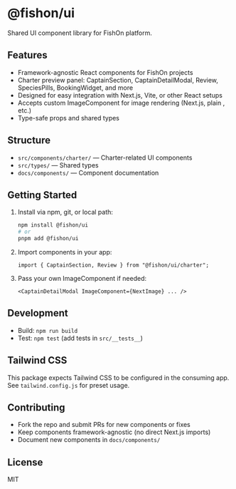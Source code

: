 # @fishon/ui

Shared UI component library for FishOn platform.

## Features

- Framework-agnostic React components for FishOn projects
- Charter preview panel: CaptainSection, CaptainDetailModal, Review, SpeciesPills, BookingWidget, and more
- Designed for easy integration with Next.js, Vite, or other React setups
- Accepts custom ImageComponent for image rendering (Next.js, plain <img>, etc.)
- Type-safe props and shared types

## Structure

- `src/components/charter/` — Charter-related UI components
- `src/types/` — Shared types
- `docs/components/` — Component documentation

## Getting Started

1. Install via npm, git, or local path:

   ```sh
   npm install @fishon/ui
   # or
   pnpm add @fishon/ui
   ```

2. Import components in your app:

   ```tsx
   import { CaptainSection, Review } from "@fishon/ui/charter";
   ```

3. Pass your own ImageComponent if needed:

   ```tsx
   <CaptainDetailModal ImageComponent={NextImage} ... />
   ```

## Development

- Build: `npm run build`
- Test: `npm test` (add tests in `src/__tests__`)

## Tailwind CSS

This package expects Tailwind CSS to be configured in the consuming app. See `tailwind.config.js` for preset usage.

## Contributing

- Fork the repo and submit PRs for new components or fixes
- Keep components framework-agnostic (no direct Next.js imports)
- Document new components in `docs/components/`

## License

MIT
